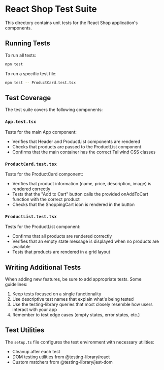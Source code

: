 # React Shop Test Suite

This directory contains unit tests for the React Shop application's components.

## Running Tests

To run all tests:

```bash
npm test
```

To run a specific test file:

```bash
npm test -- ProductCard.test.tsx
```

## Test Coverage

The test suite covers the following components:

### `App.test.tsx`

Tests for the main App component:

- Verifies that Header and ProductList components are rendered
- Checks that products are passed to the ProductList component
- Confirms that the main container has the correct Tailwind CSS classes

### `ProductCard.test.tsx`

Tests for the ProductCard component:

- Verifies that product information (name, price, description, image) is rendered correctly
- Tests that the "Add to Cart" button calls the provided onAddToCart function with the correct product
- Checks that the ShoppingCart icon is rendered in the button

### `ProductList.test.tsx`

Tests for the ProductList component:

- Confirms that all products are rendered correctly
- Verifies that an empty state message is displayed when no products are available
- Tests that products are rendered in a grid layout

## Writing Additional Tests

When adding new features, be sure to add appropriate tests. Some guidelines:

1. Keep tests focused on a single functionality
2. Use descriptive test names that explain what's being tested
3. Use the testing-library queries that most closely resemble how users interact with your app
4. Remember to test edge cases (empty states, error states, etc.)

## Test Utilities

The `setup.ts` file configures the test environment with necessary utilities:

- Cleanup after each test
- DOM testing utilities from @testing-library/react
- Custom matchers from @testing-library/jest-dom
